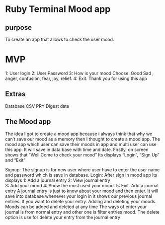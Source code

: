 # Ruby Terminal Mood app


## purpose

To create an app that allows to check the user mood.

# MVP
1: User login
2: User Password 
3: How is your mood
Choose: Good
        Sad ,
        anger,
        confusion,
        fear, 
        joy, 
        relief.
4: Exit.
Thank you for using this app

## Extras 
 Database
 CSV
 PRY
 Digest
 date

 ## The Mood app
  The idea I got to create a mood app because i always think that why we can’t save our mood as a memory then I thought to create a mood app.
The mood app which user can save their moods in app and multi user can use this app. It will save in data base with time and date.
Firstly, on screen shows that “Well Come to check your mood” Its displays “Login”, “Sign Up” and “Exit”

Signup: The signup is for new user where user have to enter the user name and password which is save in database. 
Login: After sign in mood app Its displays 
1: Add a journal entry
2: View journal entry  
3: Add your mood
4: Show the most used your mood.
5: Exit.
Add a journal entry A journal entry is just to know about your mood and then enter. It will save into database whenever your login in it shows our previous journal entries. If you want to delete your entry. Adding and deleting your moods. Moods can be added and deleted at any time
The ways of enter your journal is from normal entry and other one is filter entries mood.
The delete option is use for delete your entry from the journal entry

